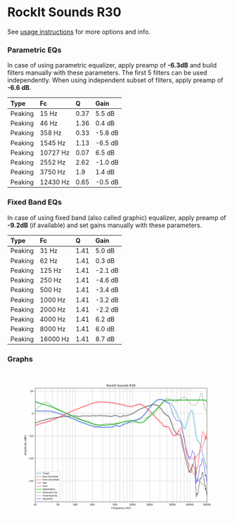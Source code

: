 # RockIt Sounds R30
See [usage instructions](https://github.com/jaakkopasanen/AutoEq#usage) for more options and info.

### Parametric EQs
In case of using parametric equalizer, apply preamp of **-6.3dB** and build filters manually
with these parameters. The first 5 filters can be used independently.
When using independent subset of filters, apply preamp of **-6.6 dB**.

| Type    | Fc       |    Q | Gain    |
|:--------|:---------|:-----|:--------|
| Peaking | 15 Hz    | 0.37 | 5.5 dB  |
| Peaking | 46 Hz    | 1.36 | 0.4 dB  |
| Peaking | 358 Hz   | 0.33 | -5.8 dB |
| Peaking | 1545 Hz  | 1.13 | -6.5 dB |
| Peaking | 10727 Hz | 0.07 | 6.5 dB  |
| Peaking | 2552 Hz  | 2.62 | -1.0 dB |
| Peaking | 3750 Hz  | 1.9  | 1.4 dB  |
| Peaking | 12430 Hz | 0.65 | -0.5 dB |

### Fixed Band EQs
In case of using fixed band (also called graphic) equalizer, apply preamp of **-9.2dB**
(if available) and set gains manually with these parameters.

| Type    | Fc       |    Q | Gain    |
|:--------|:---------|:-----|:--------|
| Peaking | 31 Hz    | 1.41 | 5.0 dB  |
| Peaking | 62 Hz    | 1.41 | 0.3 dB  |
| Peaking | 125 Hz   | 1.41 | -2.1 dB |
| Peaking | 250 Hz   | 1.41 | -4.6 dB |
| Peaking | 500 Hz   | 1.41 | -3.4 dB |
| Peaking | 1000 Hz  | 1.41 | -3.2 dB |
| Peaking | 2000 Hz  | 1.41 | -2.2 dB |
| Peaking | 4000 Hz  | 1.41 | 6.2 dB  |
| Peaking | 8000 Hz  | 1.41 | 6.0 dB  |
| Peaking | 16000 Hz | 1.41 | 8.7 dB  |

### Graphs
![](./RockIt%20Sounds%20R30.png)